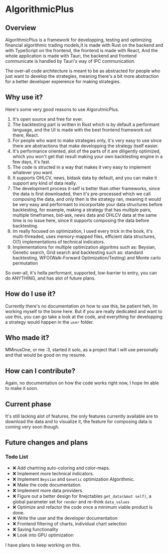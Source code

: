 # AlgorithmicPlus

## Overview

AlgorithmicPlus is a framework for developping, testing and optimizing financial algorithmic trading models,It is made with Rust on the backend and with TypeScript on the frontend, the frontend is made with React, And the whole application is made with Tauri, the backend and frontend communicate is handled by Tauri's way of IPC communication.

The over-all code architecture is meant to be as abstracted for people who just want to develop the strategies, meaning there's a bit more abstraction for a better developer expierence for making strategies.

## Why use it?

Here's some very good reasons to use AlgorutmicPlus.

1. It's open source and free for ever.
2. The backtesting part is written in Rust which is by default a performant language, and the UI is made with the best frontend framework out there, React.
3. For people who want to make strategies only, it's very easy to use since there are abstractions that make developping the strategy itself easier.
4. It's performance oriented, alot of the parts of it are diligently optimized, which you won't get that result making your own backtesting engine in a few days, it's fast.
5. The code is structed in a way that makes it very easy to implement whatever you want.
6. It supports OHLCV, news, bidask data by default, and you can make it support any kind of data really.
7. The development process it-self is better than other frameworks, since the data is first downloaded, then it's pre-processed which we call composing the data, and only then is the strategy ran, meaning it would be very easy and performant to incorportate your data structures before backtesting, for example, making a strategy that has multiple pairs, multiple timeframes, bid-ask, news data and OHLCV data at the same time is no issue here, since it supports composing the data before backtesting.
8. Im really focused on optimization, I used every trick in the book, it's multi-threaded, uses memory-mapped files, efficient data structures, O(1) implementations of technical indicators.
9. Implementations for multiple optimization algoritms such as: Beysian, Genetic search, Grid search and backtesting such as: standard backtesting, WFO(Walk-Forward Optimization/Testing) and Monte carlo permutation

So over-all, it's hella performant, supported, low-barrier to entry, you can do ANYTHING, and has alot of future plans.

## How do I use it?

Currently there's no documentation on how to use this, be patient heh, Im working myself to the bone here.
But if you are really dedicated and want to use this, you can go take a look at the code, and everything for developping a strategy would happen in the `user` folder.

## Who made it?

MMinusOne, or me :3, started it solo, as a project that I will use personally and that would be good on my resume.

## How can I contribute?

Again, no documentation on how the code works right now, I hope Im able to make it soon.

## Current phase

It's still lacking alot of features, the only features currently available are to download the data and to visualize it, the feature for composing data is coming very soon though.

## Future changes and plans

### Todo List

- ❌ Add chartring auto-coloring and color-maps.
- ❌ Implement more technical indicators.
- ❌ Implement `Beysian` and `Genetic` optimization Algorithmic.
- ❌ Make the code documentation.
- ❌ Implement more data providers.
- ❌ Figure out a better design for IInejctables `get_data(&mut self)`, a global parameter set for `render` and re-think `data_values`
- ❌ Optimize and refactor the code once a minimum viable product is done.
- ❌ Write the user and the developer documentation
- ❌ Frontend filtering of charts, individual chart selection
- ❌ Saving functionality
- ❌ Look into GPU optimization

I have plans to keep working on this.
